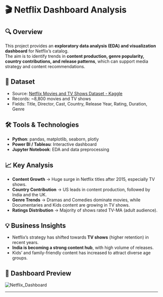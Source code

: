 # 🎬 Netflix Dashboard Analysis

## 🔍 Overview
This project provides an **exploratory data analysis (EDA) and visualization dashboard** for Netflix’s catalog.  
The aim is to identify trends in **content production, genre popularity, country contributions, and release patterns**, which can support media strategy and content recommendations.

## 📂 Dataset
- Source: [Netflix Movies and TV Shows Dataset - Kaggle](https://www.kaggle.com/shivamb/netflix-shows)  
- Records: ~8,800 movies and TV shows  
- Fields: Title, Director, Cast, Country, Release Year, Rating, Duration, Genre  

## 🛠️ Tools & Technologies
- **Python**: pandas, matplotlib, seaborn, plotly  
- **Power BI / Tableau**: Interactive dashboard  
- **Jupyter Notebook**: EDA and data preprocessing  

## 📈 Key Analysis
- **Content Growth** → Huge surge in Netflix titles after 2015, especially TV shows.  
- **Country Contribution** → US leads in content production, followed by India and the UK.  
- **Genre Trends** → Dramas and Comedies dominate movies, while Documentaries and Kids content are growing in TV shows.  
- **Ratings Distribution** → Majority of shows rated TV-MA (adult audience).  

## 💡 Business Insights
- Netflix’s strategy has shifted towards **TV shows** (higher retention) in recent years.  
- **India is becoming a strong content hub**, with high volume of releases.  
- Kids’ and family-friendly content has increased to attract diverse age groups.  

## 📸 Dashboard Preview
![Netflix_Dashboard](NetFlix.png)
  
---

